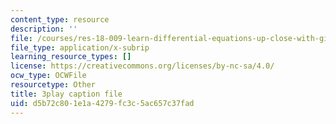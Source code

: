 ```yaml
---
content_type: resource
description: ''
file: /courses/res-18-009-learn-differential-equations-up-close-with-gilbert-strang-and-cleve-moler-fall-2015/d5b72c801e1a4279fc3c5ac657c37fad_ttCKLZ2fWWE.srt
file_type: application/x-subrip
learning_resource_types: []
license: https://creativecommons.org/licenses/by-nc-sa/4.0/
ocw_type: OCWFile
resourcetype: Other
title: 3play caption file
uid: d5b72c80-1e1a-4279-fc3c-5ac657c37fad
---
```

